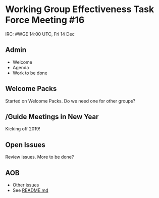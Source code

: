 # Working Group Effectiveness Task Force Meeting #16
IRC: #WGE
14:00 UTC, Fri 14 Dec

## Admin
* Welcome
* Agenda
* Work to be done

## Welcome Packs
Started on Welcome Packs. Do we need one for other groups?

## /Guide Meetings in New Year
Kicking off 2019!

## Open Issues
Review issues. More to be done?

## AOB
* Other issues
* See [README.md](https://github.com/w3c/wg-effectiveness/) 
